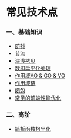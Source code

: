 # 常见技术点

### 一、基础知识
- [防抖]()
- [节流]()
- [深浅拷贝]()
- [数组扁平化处理]()
- [作用域AO & GO & VO]()
- [作用域链]()
- [闭包]()
- [常见的前端性能优化]()

### 二、高阶
- [简析函数柯里化]()


